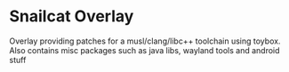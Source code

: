 # Snailcat Overlay

Overlay providing patches for a musl/clang/libc++ toolchain using toybox.
Also contains misc packages such as java libs, wayland tools and android stuff
